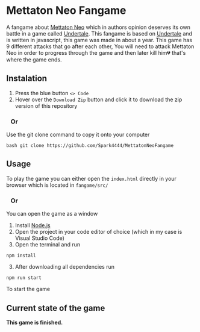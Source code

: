 # Mettaton Neo Fangame

A fangame about [Mettaton Neo](https://undertale.fandom.com/wiki/Mettaton) which in authors opinion deserves its own battle in a game called [Undertale](https://en.wikipedia.org/wiki/Undertale). This fangame is based on [Undertale](https://en.wikipedia.org/wiki/Undertale) and is written in javascript, this game was made in about a year. This game has 9 different attacks that go after each other, You will need to attack Mettaton Neo in order to progress through the game and then later kill him💔 that's where the game ends.

## Instalation

1. Press the blue button `<> Code`
2. Hover over the `Download Zip` button and click it to download the zip version of this repository

### &nbsp;&nbsp;&nbsp;Or

Use the git clone command to copy it onto your computer
```
bash git clone https://github.com/Spark4444/MettatonNeoFangame
```

## Usage

To play the game you can either open the `index.html` directly in your browser which is located in `fangame/src/`

### &nbsp;&nbsp;&nbsp;Or

 You can open the game as a window
 1. Install [Node.js](https://nodejs.org/en)
 1. Open the project in your code editor of choice (which in my case is Visual Studio Code)
 2. Open the terminal and run
 ```
npm install 
```
3. After downloading all dependencies run
```
npm run start
```
To  start the game

## Current state of the game
**This game is finished.**
